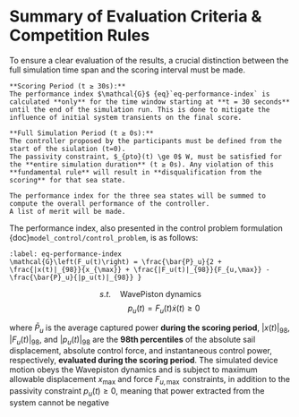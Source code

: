 # Summary of Evaluation Criteria & Competition Rules

To ensure a clear evaluation of the results, a crucial distinction between the full simulation time span and the scoring interval must be made.

```{important}
**Scoring Period (t ≥ 30s):**
The performance index $\mathcal{G}$ {eq}`eq-performance-index` is calculated **only** for the time window starting at **t = 30 seconds** until the end of the simulation run. This is done to mitigate the influence of initial system transients on the final score.
```

```{important}
**Full Simulation Period (t ≥ 0s):**
The controller proposed by the participants must be defined from the start of the siulation (t=0). 
The passivity constraint, $_{pto}(t) \ge 0$ W, must be satisfied for the **entire simulation duration** (t ≥ 0s). Any violation of this **fundamental rule** will result in **disqualification from the scoring** for that sea state.
```

```{important}
The performance index for the three sea states will be summed to compute the overall performance of the controller.
A list of merit will be made.
```

The performance index, also presented in the control problem formulation {doc}`model_control/control_problem`, is as follows:
```{math}
:label: eq-performance-index
\mathcal{G}\left(F_u(t)\right) = \frac{\bar{P}_u}{2 + \frac{|x(t)|_{98}}{x_{\max}} + \frac{|F_u(t)|_{98}}{F_{u,\max}} - \frac{\bar{P}_u}{|p_u(t)|_{98}} }
```

$$ s.t. \quad \text{WavePiston dynamics} $$
$$ \qquad\quad p_u(t) = F_u(t) \dot{x}(t) \ge 0  $$

where $\bar{P}_u$ is the average captured power **during the scoring period**, $|x(t)|_{98}$, $|F_u(t)|_{98}$, and $|p_u(t)|_{98}$ are the **98th percentiles** of the absolute sail displacement,  absolute control force, and instantaneous control power, respectively, **evaluated during the scoring period**. The simulated device motion obeys the Wavepiston dynamics and is subject to maximum allowable displacement $x_\mathrm{max}$ and force $F_{u,\max}$ constraints, in addition to the passivity constraint $p_u(t) \ge 0$, meaning that power extracted from the system cannot be negative
